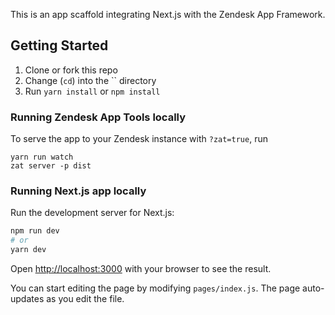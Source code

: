 This is an app scaffold integrating Next.js with the Zendesk App Framework.

## Getting Started 

1. Clone or fork this repo
2. Change (`cd`) into the `` directory
3. Run `yarn install` or `npm install`

### Running Zendesk App Tools locally

To serve the app to your Zendesk instance with `?zat=true`, run

```
yarn run watch
zat server -p dist
```

### Running Next.js app locally

Run the development server for Next.js:

```bash
npm run dev
# or
yarn dev
```

Open [http://localhost:3000](http://localhost:3000) with your browser to see the result.

You can start editing the page by modifying `pages/index.js`. The page auto-updates as you edit the file.
